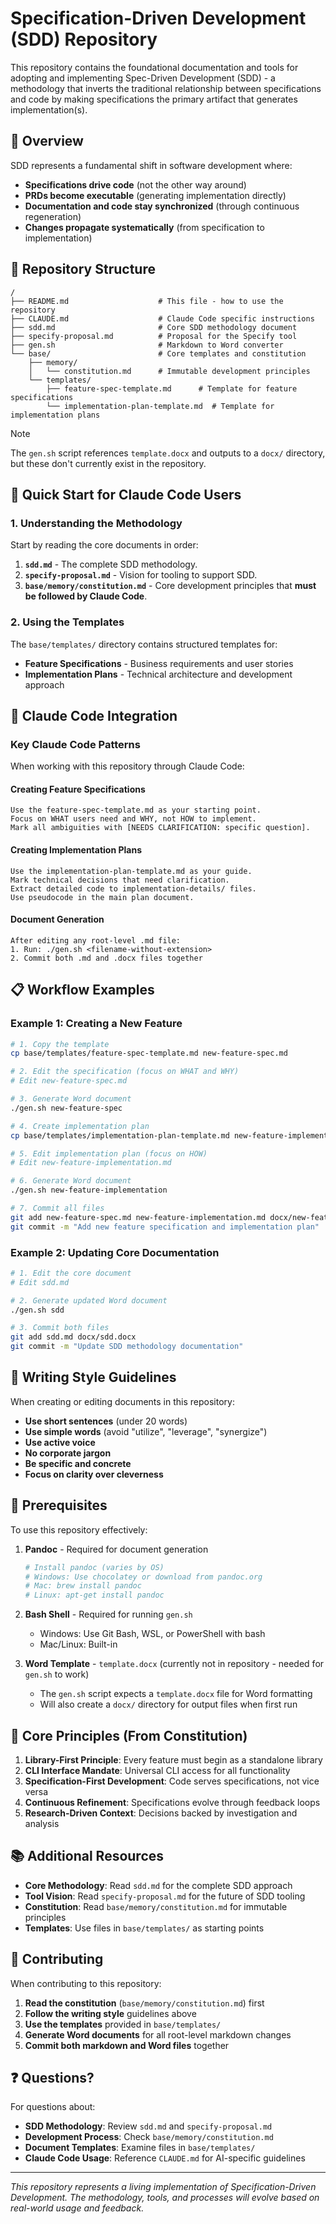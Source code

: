 # Specification-Driven Development (SDD) Repository

This repository contains the foundational documentation and tools for adopting and implementing Spec-Driven Development (SDD) - a methodology that inverts the traditional relationship between specifications and code by making specifications the primary artifact that generates implementation(s).

## 🎯 Overview

SDD represents a fundamental shift in software development where:

- **Specifications drive code** (not the other way around)
- **PRDs become executable** (generating implementation directly)
- **Documentation and code stay synchronized** (through continuous regeneration)
- **Changes propagate systematically** (from specification to implementation)

## 📁 Repository Structure

```text
/
├── README.md                    # This file - how to use the repository
├── CLAUDE.md                    # Claude Code specific instructions
├── sdd.md                       # Core SDD methodology document
├── specify-proposal.md          # Proposal for the Specify tool
├── gen.sh                       # Markdown to Word converter
└── base/                        # Core templates and constitution
    ├── memory/
    │   └── constitution.md      # Immutable development principles
    └── templates/
        ├── feature-spec-template.md      # Template for feature specifications
        └── implementation-plan-template.md  # Template for implementation plans
```

>[!NOTE]
>The `gen.sh` script references `template.docx` and outputs to a `docx/` directory, but these don't currently exist in the repository.

## 🚀 Quick Start for Claude Code Users

### 1. Understanding the Methodology

Start by reading the core documents in order:

1. **`sdd.md`** - The complete SDD methodology.
2. **`specify-proposal.md`** - Vision for tooling to support SDD.
3. **`base/memory/constitution.md`** - Core development principles that **must be followed by Claude Code**.

### 2. Using the Templates

The `base/templates/` directory contains structured templates for:

- **Feature Specifications** - Business requirements and user stories
- **Implementation Plans** - Technical architecture and development approach

## 🤖 Claude Code Integration

### Key Claude Code Patterns

When working with this repository through Claude Code:

#### Creating Feature Specifications

```text
Use the feature-spec-template.md as your starting point.
Focus on WHAT users need and WHY, not HOW to implement.
Mark all ambiguities with [NEEDS CLARIFICATION: specific question].
```

#### Creating Implementation Plans

```text
Use the implementation-plan-template.md as your guide.
Mark technical decisions that need clarification.
Extract detailed code to implementation-details/ files.
Use pseudocode in the main plan document.
```

#### Document Generation

```text
After editing any root-level .md file:
1. Run: ./gen.sh <filename-without-extension>
2. Commit both .md and .docx files together
```

## 📋 Workflow Examples

### Example 1: Creating a New Feature

```bash
# 1. Copy the template
cp base/templates/feature-spec-template.md new-feature-spec.md

# 2. Edit the specification (focus on WHAT and WHY)
# Edit new-feature-spec.md

# 3. Generate Word document
./gen.sh new-feature-spec

# 4. Create implementation plan
cp base/templates/implementation-plan-template.md new-feature-implementation.md

# 5. Edit implementation plan (focus on HOW)
# Edit new-feature-implementation.md

# 6. Generate Word document
./gen.sh new-feature-implementation

# 7. Commit all files
git add new-feature-spec.md new-feature-implementation.md docx/new-feature-spec.docx docx/new-feature-implementation.docx
git commit -m "Add new feature specification and implementation plan"
```

### Example 2: Updating Core Documentation

```bash
# 1. Edit the core document
# Edit sdd.md

# 2. Generate updated Word document
./gen.sh sdd

# 3. Commit both files
git add sdd.md docx/sdd.docx
git commit -m "Update SDD methodology documentation"
```

## 🎨 Writing Style Guidelines

When creating or editing documents in this repository:

- **Use short sentences** (under 20 words)
- **Use simple words** (avoid "utilize", "leverage", "synergize")
- **Use active voice**
- **No corporate jargon**
- **Be specific and concrete**
- **Focus on clarity over cleverness**

## 🔧 Prerequisites

To use this repository effectively:

1. **Pandoc** - Required for document generation

   ```bash
   # Install pandoc (varies by OS)
   # Windows: Use chocolatey or download from pandoc.org
   # Mac: brew install pandoc
   # Linux: apt-get install pandoc
   ```

2. **Bash Shell** - Required for running `gen.sh`
   - Windows: Use Git Bash, WSL, or PowerShell with bash
   - Mac/Linux: Built-in

3. **Word Template** - `template.docx` (currently not in repository - needed for `gen.sh` to work)
   - The `gen.sh` script expects a `template.docx` file for Word formatting
   - Will also create a `docx/` directory for output files when first run

## 🧠 Core Principles (From Constitution)

1. **Library-First Principle**: Every feature must begin as a standalone library
2. **CLI Interface Mandate**: Universal CLI access for all functionality
3. **Specification-First Development**: Code serves specifications, not vice versa
4. **Continuous Refinement**: Specifications evolve through feedback loops
5. **Research-Driven Context**: Decisions backed by investigation and analysis

## 📚 Additional Resources

- **Core Methodology**: Read `sdd.md` for the complete SDD approach
- **Tool Vision**: Read `specify-proposal.md` for the future of SDD tooling
- **Constitution**: Read `base/memory/constitution.md` for immutable principles
- **Templates**: Use files in `base/templates/` as starting points

## 🤝 Contributing

When contributing to this repository:

1. **Read the constitution** (`base/memory/constitution.md`) first
2. **Follow the writing style** guidelines above
3. **Use the templates** provided in `base/templates/`
4. **Generate Word documents** for all root-level markdown changes
5. **Commit both markdown and Word files** together

## ❓ Questions?

For questions about:

- **SDD Methodology**: Review `sdd.md` and `specify-proposal.md`
- **Development Process**: Check `base/memory/constitution.md`
- **Document Templates**: Examine files in `base/templates/`
- **Claude Code Usage**: Reference `CLAUDE.md` for AI-specific guidelines

---

*This repository represents a living implementation of Specification-Driven Development. The methodology, tools, and processes will evolve based on real-world usage and feedback.*
